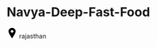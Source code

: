 # Navya-Deep-Fast-Food
<svg xmlns="http://www.w3.org/2000/svg" width="24" height="24" viewBox="0 0 24 24"><path d="M12 0c-4.198 0-8 3.403-8 7.602 0 4.198 3.469 9.21 8 16.398 4.531-7.188 8-12.2 8-16.398 0-4.199-3.801-7.602-8-7.602zm0 11c-1.657 0-3-1.343-3-3s1.343-3 3-3 3 1.343 3 3-1.343 3-3 3z"/></svg> rajasthan

